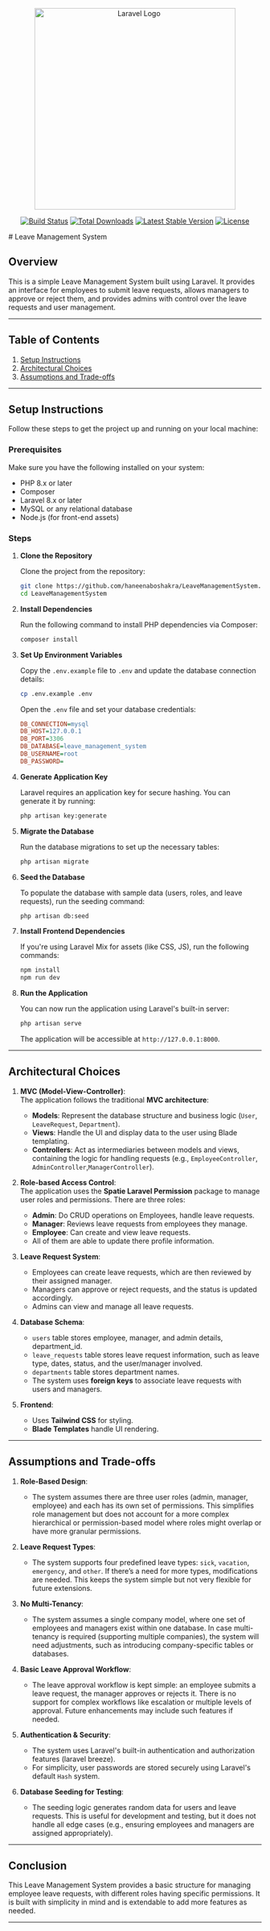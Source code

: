 <p align="center"><a href="https://laravel.com" target="_blank"><img src="https://raw.githubusercontent.com/laravel/art/master/logo-lockup/5%20SVG/2%20CMYK/1%20Full%20Color/laravel-logolockup-cmyk-red.svg" width="400" alt="Laravel Logo"></a></p>

<p align="center">
<a href="https://github.com/laravel/framework/actions"><img src="https://github.com/laravel/framework/workflows/tests/badge.svg" alt="Build Status"></a>
<a href="https://packagist.org/packages/laravel/framework"><img src="https://img.shields.io/packagist/dt/laravel/framework" alt="Total Downloads"></a>
<a href="https://packagist.org/packages/laravel/framework"><img src="https://img.shields.io/packagist/v/laravel/framework" alt="Latest Stable Version"></a>
<a href="https://packagist.org/packages/laravel/framework"><img src="https://img.shields.io/packagist/l/laravel/framework" alt="License"></a>
</p>
# Leave Management System

## Overview

This is a simple Leave Management System built using Laravel. It provides an interface for employees to submit leave requests, allows managers to approve or reject them, and provides admins with control over the leave requests and user management.

---

## Table of Contents

1. [Setup Instructions](#setup-instructions)
2. [Architectural Choices](#architectural-choices)
3. [Assumptions and Trade-offs](#assumptions-and-trade-offs)

---

## Setup Instructions

Follow these steps to get the project up and running on your local machine:

### Prerequisites

Make sure you have the following installed on your system:
- PHP 8.x or later
- Composer
- Laravel 8.x or later
- MySQL or any relational database
- Node.js (for front-end assets)

### Steps

1. **Clone the Repository**

    Clone the project from the repository:

    ```bash
    git clone https://github.com/haneenaboshakra/LeaveManagementSystem.git
    cd LeaveManagementSystem
    ```

2. **Install Dependencies**

    Run the following command to install PHP dependencies via Composer:

    ```bash
    composer install
    ```

3. **Set Up Environment Variables**

    Copy the `.env.example` file to `.env` and update the database connection details:

    ```bash
    cp .env.example .env
    ```

    Open the `.env` file and set your database credentials:

    ```ini
    DB_CONNECTION=mysql
    DB_HOST=127.0.0.1
    DB_PORT=3306
    DB_DATABASE=leave_management_system
    DB_USERNAME=root
    DB_PASSWORD=
    ```

4. **Generate Application Key**

    Laravel requires an application key for secure hashing. You can generate it by running:

    ```bash
    php artisan key:generate
    ```

5. **Migrate the Database**

    Run the database migrations to set up the necessary tables:

    ```bash
    php artisan migrate
    ```

6. **Seed the Database**

    To populate the database with sample data (users, roles, and leave requests), run the seeding command:

    ```bash
    php artisan db:seed
    ```

7. **Install Frontend Dependencies**

    If you're using Laravel Mix for assets (like CSS, JS), run the following commands:

    ```bash
    npm install
    npm run dev
    ```

8. **Run the Application**

    You can now run the application using Laravel's built-in server:

    ```bash
    php artisan serve
    ```

    The application will be accessible at `http://127.0.0.1:8000`.

---

## Architectural Choices

1. **MVC (Model-View-Controller)**:  
   The application follows the traditional **MVC architecture**:
   - **Models**: Represent the database structure and business logic (`User`, `LeaveRequest`, `Department`).
   - **Views**: Handle the UI and display data to the user using Blade templating.
   - **Controllers**: Act as intermediaries between models and views, containing the logic for handling requests (e.g., `EmployeeController`, `AdminController`,`ManagerController`).

2. **Role-based Access Control**:  
   The application uses the **Spatie Laravel Permission** package to manage user roles and permissions. There are three roles:
   - **Admin**: Do CRUD operations on Employees, handle leave requests.
   - **Manager**: Reviews leave requests from employees they manage.
   - **Employee**: Can create and view leave requests.
   - All of them are able to update there profile information.

3. **Leave Request System**:
   - Employees can create leave requests, which are then reviewed by their assigned manager.
   - Managers can approve or reject requests, and the status is updated accordingly.
   - Admins can view and manage all leave requests.

4. **Database Schema**:  
   - `users` table stores employee, manager, and admin details, department_id.
   - `leave_requests` table stores leave request information, such as leave type, dates, status, and the user/manager involved.
   - `departments` table stores department names.
   - The system uses **foreign keys** to associate leave requests with users and managers.

5. **Frontend**:  
   - Uses **Tailwind CSS** for styling.
   - **Blade Templates** handle UI rendering.

---

## Assumptions and Trade-offs

1. **Role-Based Design**:
   - The system assumes there are three user roles (admin, manager, employee) and each has its own set of permissions. This simplifies role management but does not account for a more complex hierarchical or permission-based model where roles might overlap or have more granular permissions.

2. **Leave Request Types**:
   - The system supports four predefined leave types: `sick`, `vacation`, `emergency`, and `other`. If there’s a need for more types, modifications are needed. This keeps the system simple but not very flexible for future extensions.

3. **No Multi-Tenancy**:
   - The system assumes a single company model, where one set of employees and managers exist within one database. In case multi-tenancy is required (supporting multiple companies), the system will need adjustments, such as introducing company-specific tables or databases.

4. **Basic Leave Approval Workflow**:
   - The leave approval workflow is kept simple: an employee submits a leave request, the manager approves or rejects it. There is no support for complex workflows like escalation or multiple levels of approval. Future enhancements may include such features if needed.

5. **Authentication & Security**:
   - The system uses Laravel's built-in authentication and authorization features (laravel breeze).
   - For simplicity, user passwords are stored securely using Laravel's default `Hash` system.

6. **Database Seeding for Testing**:
   - The seeding logic generates random data for users and leave requests. This is useful for development and testing, but it does not handle all edge cases (e.g., ensuring employees and managers are assigned appropriately).

---

## Conclusion

This Leave Management System provides a basic structure for managing employee leave requests, with different roles having specific permissions. It is built with simplicity in mind and is extendable to add more features as needed.

---
